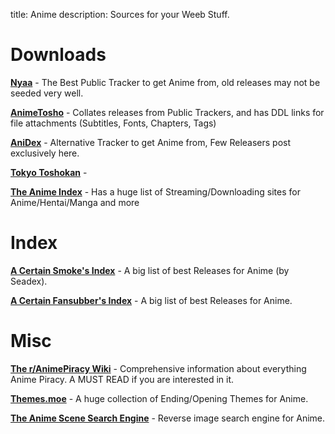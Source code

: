 title: Anime
description: Sources for your Weeb Stuff.

# Downloads

[**Nyaa**](https://nyaa.si/) - The Best Public Tracker to get Anime from, old releases may not be seeded very well.

[**AnimeTosho**](https://animetosho.org) - Collates releases from Public Trackers, and has DDL links for file attachments (Subtitles, Fonts, Chapters, Tags) 

[**AniDex**](https://anidex.info/) - Alternative Tracker to get Anime from, Few Releasers post exclusively here.

[**Tokyo Toshokan**](https://www.tokyotosho.info/?cat=1) - 

[**The Anime Index**](https://piracy.moe/) - Has a huge list of Streaming/Downloading sites for Anime/Hentai/Manga and more

# Index

[**A Certain Smoke's Index**](https://releases.moe) - A big list of best Releases for Anime (by Seadex).

[**A Certain Fansubber's Index**](https://docs.google.com/spreadsheets/d/1PJYwhjzLNPXV2X1np-S4rdZE4fb7pxp-QbHY1O0jH6Q/htmlview) - A big list of best Releases for Anime.

# Misc

[**The r/AnimePiracy Wiki**](https://wiki.piracy.moe/) - Comprehensive information about everything Anime Piracy. A MUST READ if you are interested in it.

[**Themes.moe**](https://themes.moe) - A huge collection of Ending/Opening Themes for Anime.

[**The Anime Scene Search Engine**](https://trace.moe/) - Reverse image search engine for Anime.
